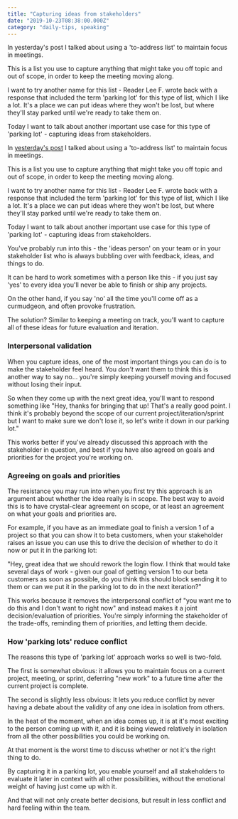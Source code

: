 ```yaml
---
title: "Capturing ideas from stakeholders"
date: "2019-10-23T08:38:00.000Z"
category: "daily-tips, speaking"
---
```

In yesterday's post I talked about using a 'to-address list' to maintain focus in meetings.

This is a list you use to capture anything that might take you off topic and out of scope, in order to keep the meeting moving along.

I want to try another name for this list - Reader Lee F. wrote back with a response that included the term 'parking lot' for this type of list, which I like a lot. It's a place we can put ideas where they won't be lost, but where they'll stay parked until we're ready to take them on. 

Today I want to talk about another important use case for this type of 'parking lot' - capturing ideas from stakeholders.

<!-- more -->

In [yesterday's post](https://www.speakwritelisten.com/blog/10-22-maintaining-meeting-focus-with-a-to-address-list) I talked about using a 'to-address list' to maintain focus in meetings.

This is a list you use to capture anything that might take you off topic and out of scope, in order to keep the meeting moving along.

I want to try another name for this list - Reader Lee F. wrote back with a response that included the term 'parking lot' for this type of list, which I like a lot. It's a place we can put ideas where they won't be lost, but where they'll stay parked until we're ready to take them on. 

Today I want to talk about another important use case for this type of 'parking lot' - capturing ideas from stakeholders.

You've probably run into this - the 'ideas person' on your team or in your stakeholder list who is always bubbling over with feedback, ideas, and things to do.

It can be hard to work sometimes with a person like this - if you just say 'yes' to every idea you'll never be able to finish or ship any projects.

On the other hand, if you say 'no' all the time you'll come off as a curmudgeon, and often provoke frustration.

The solution? Similar to keeping a meeting on track, you'll want to capture all of these ideas for future evaluation and iteration.

### Interpersonal validation

When you capture ideas, one of the most important things you can do is to make the stakeholder feel heard. You *don't* want them to think this is another way to say no... you're simply keeping yourself moving and focused without losing their input.

So when they come up with the next great idea, you'll want to respond something like "Hey, thanks for bringing that up! That's a really good point. I think it's probably beyond the scope of our current project/iteration/sprint but I want to make sure we don't lose it, so let's write it down in our parking lot."

This works better if you've already discussed this approach with the stakeholder in question, and best if you have also agreed on goals and priorities for the project you're working on.

### Agreeing on goals and priorities

The resistance you may run into when you first try this approach is an argument about whether the idea really is in scope. The best way to avoid this is to have crystal-clear agreement on scope, or at least an agreement on what your goals and priorities are.

For example, if you have as an immediate goal to finish a version 1 of a project so that you can show it to beta customers, when your stakeholder raises an issue you can use this to drive the decision of whether to do it now or put it in the parking lot:

"Hey, great idea that we should rework the login flow. I think that would take several days of work - given our goal of getting version 1 to our beta customers as soon as possible, do you think this should block sending it to them or can we put it in the parking lot to do in the next iteration?"

This works because it removes the interpersonal conflict of "you want me to do this and I don't want to right now" and instead makes it a joint decision/evaluation of priorities. You're simply informing the stakeholder of the trade-offs, reminding them of priorities, and letting them decide.

### How 'parking lots' reduce conflict

The reasons this type of 'parking lot' approach works so well is two-fold.

The first is somewhat obvious: it allows you to maintain focus on a current project, meeting, or sprint, deferring "new work" to a future time after the current project is complete.

The second is slightly less obvious: It lets you reduce conflict by never having a debate about the validity of any one idea in isolation from others.

In the heat of the moment, when an idea comes up, it is at it's most exciting to the person coming up with it, and it is being viewed relatively in isolation from all the other possibilities you could be working on.

At that moment is the worst time to discuss whether or not it's the right thing to do.

By capturing it in a parking lot, you enable yourself and all stakeholders to evaluate it later in context with all other possibilities, without the emotional weight of having just come up with it.

And that will not only create better decisions, but result in less conflict and hard feeling within the team.
